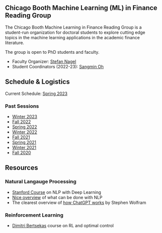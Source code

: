 ## Chicago Booth Machine Learning (ML) in Finance Reading Group

The Chicago Booth Machine Learning in Finance Reading Group is a student-run organization for doctoral students to explore cutting edge topics in the machine learning applications in the academic finance literature.

The group is open to PhD students and faculty.
- Faculty Organizer: [Stefan Nagel](https://voices.uchicago.edu/stefannagel/)
- Student Coordinators (2022-23): [Sangmin Oh](https://sangmino.github.io/)

## Schedule & Logistics
Current Schedule: [Spring 2023](2023S.md)

### Past Sessions
- [Winter 2023](2023W.md)
- [Fall 2022](2022F.md)
- [Spring 2022](2022S.md)
- [Winter 2022](2022W.md)
- [Fall 2021](2021F.md)
- [Spring 2021](2021S.md)
- [Winter 2021](2020W.md)
- [Fall 2020](2020F.md)

## Resources
### Natural Langauge Processing
- [Stanford Course](https://web.stanford.edu/class/cs224n/index.html#schedule) on NLP with Deep Learning
- [Nice overview](https://xcorr.net/2022/05/30/large-language-models-will-change-science) of what can be done with NLP
- The clearest overview of [how ChatGPT works](https://writings.stephenwolfram.com/2023/02/what-is-chatgpt-doing-and-why-does-it-work/) by Stephen Wolfram

### Reinforcement Learning
- [Dimitri Bertsekas](http://web.mit.edu/dimitrib/www/RLbook.html) course on RL and optimal control
